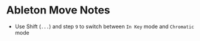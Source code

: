 # Ableton Move Notes

- Use Shift (`...`) and step `9` to switch between `In Key` mode and `Chromatic` mode
